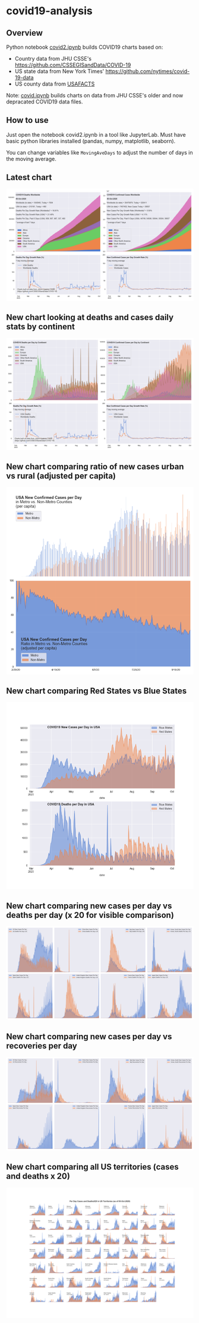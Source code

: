 # covid19-analysis

## Overview
Python notebook [covid2.ipynb](https://github.com/danlaw/covid19-analysis/blob/master/covid2.ipynb) builds COVID19 charts based on:
* Country data from JHU CSSE's https://github.com/CSSEGISandData/COVID-19
* US state data from New York Times' https://github.com/nytimes/covid-19-data
* US county data from [USAFACTS](https://usafacts.org/visualizations/coronavirus-covid-19-spread-map/)

Note: [covid.ipynb](https://github.com/danlaw/covid19-analysis/blob/master/covid.ipynb) builds charts on data from JHU CSSE's older and now depracated COVID19 data files.

## How to use
Just open the notebook covid2.ipynb in a tool like JupyterLab. Must have basic python libraries installed (pandas, numpy, matplotlib, seaborn).

You can change variables like ``MovingAveDays`` to adjust the number of days in the moving average.

## Latest chart
![Latest chart](charts/20201005-covid19-chart.png)

## New chart looking at deaths and cases daily stats by continent
![Comparison chart](charts/20201005-covid19-chart-perday.png)

## New chart comparing ratio of new cases urban vs rural (adjusted per capita)
![Urban rural per capita chart](charts/20201005-US-counties-urban-vs-rural-per-capita.png)

## New chart comparing Red States vs Blue States
![Red vs Blue chart](charts/20201005-compare-daily-red-vs-blue-states.png)

## New chart comparing new cases per day vs deaths per day (x 20 for visible comparison)
![Comparison chart](charts/20201005-comparison-chart.png)

## New chart comparing new cases per day vs recoveries per day
![Recovery chart](charts/20201005-comparison-recovery-chart.png)

## New chart comparing all US territories (cases and deaths x 20)
![Territories chart](charts/20201005-compare-US-territories.png)

